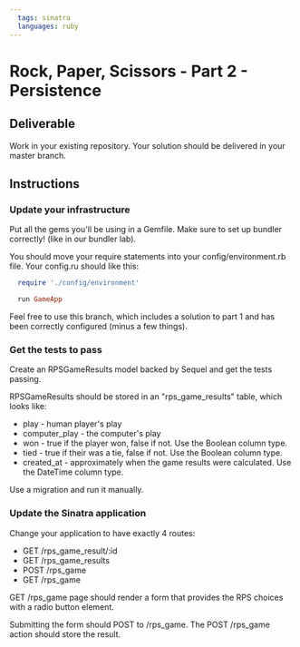 ```yaml
---
  tags: sinatra
  languages: ruby
---
```


# Rock, Paper, Scissors - Part 2 - Persistence

## Deliverable

Work in your existing repository. Your solution should be delivered in your master branch.

## Instructions

### Update your infrastructure

Put all the gems you'll be using in a Gemfile.
Make sure to set up bundler correctly! (like in our bundler lab).

You should move your require statements into your
config/environment.rb file. Your config.ru should like this:

```ruby
  require './config/environment'

  run GameApp
```

Feel free to use this branch, which includes a solution to part 1 and has
been correctly configured (minus a few things).

### Get the tests to pass

Create an RPSGameResults model backed by Sequel and get the tests passing.

RPSGameResults should be stored in an "rps_game_results" table, which looks
like: 

* play - human player's play
* computer_play - the computer's play
* won - true if the player won, false if not. Use the Boolean column
  type.
* tied - true if their was a tie, false if not. Use the Boolean column
  type.
* created_at - approximately when the game results were calculated. Use
  the DateTime column type.

Use a migration and run it manually.

### Update the Sinatra application

Change your application to have exactly 4 routes:

* GET /rps_game_result/:id
* GET /rps_game_results
* POST /rps_game
* GET /rps_game

GET /rps_game page should render a form that provides the RPS choices
with a radio button element.

Submitting the form should POST to /rps_game. The POST /rps_game action should
store the result.
